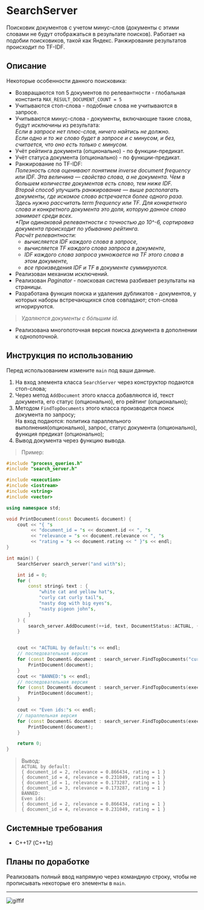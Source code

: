 # SearchServer
Поисковик документов с учетом минус-слов (документы с этими словами не будут отображаться в результате поисков). Работает на подобии поисковиков, такой как Яндекс. Ранжирование результатов происходит по TF-IDF.
## Описание
Некоторые особенности данного поисковика:
* Возвращаются топ 5 документов по релевантности - глобальная константа `MAX_RESULT_DOCUMENT_COUNT = 5`
* Учитываются стоп-слова - подобные слова не учитываются в запросе.
* Учитываются минус-слова - документы, включающие такие слова, будут исключины из результата:  
_Если в запросе нет плюс-слов, ничего найтись не должно._  
_Если одно и то же слово будет в запросе и с минусом, и без, считается, что оно есть только с минусом._
* Учёт рейтинга документа (опционально) - по функции-предикат.
* Учёт статуса документа (опционально) - по функции-предикат.
* Ранжирование по TF-IDF:  
_Полезность слов оценивают понятием inverse document frequency или IDF. Эта величина — свойство слова, а не документа. Чем в большем количестве документов есть слово, тем ниже IDF._  
_Второй способ улучшить ранжирование — выше располагать документы, где искомое слово встречается более одного раза. Здесь нужно рассчитать term frequency или TF. Для конкретного слова и конкретного документа это доля, которую данное слово занимает среди всех._  
_*При одинаковой релевантности с точностью до 10^-6, сортировка документа происходит по убыванию рейтинга._  
_Расчёт релевантности:_  
    * _вычисляется IDF каждого слова в запросе,_
    * _вычисляется TF каждого слова запроса в документе,_
    * _IDF каждого слова запроса умножается на TF этого слова в этом документе,_
    * _все произведения IDF и TF в документе суммируются._  
* Реализован механизм исключений.
* Реализован *Paginator* - поисковая система разбивает результаты на страницы.
* Разработана функция поиска и удаления дубликатов - документов, у которых наборы встречающихся слов совпадают; стоп-слова игнорируются.
> _Удаляются документы с бóльшим id._
* Реализована многопоточная версия поиска документа в дополнении к однопоточной.
## Инструкция по использованию
Перед использованием измените `main` под ваши данные.
1. На вход элемента класса `SearchServer` через конструктор подаются стоп-слова;
2. Через метод `AddDocument` этого класса добавляются id, текст документа, его статус (опционально), его рейтинг (опционально);
3. Методом `FindTopDocuments` этого класса производится поиск документа по запросу;  
На вход подаются: политика параллельного выполнения(опционально), запрос, статус документа (опционально), функция предикат (опционально);
4. Вывод документа через функцию вывода.  
> Пример:
```c++
#include "process_queries.h"
#include "search_server.h"

#include <execution>
#include <iostream>
#include <string>
#include <vector>

using namespace std;

void PrintDocument(const Document& document) {
    cout << "{ "s
         << "document_id = "s << document.id << ", "s
         << "relevance = "s << document.relevance << ", "s
         << "rating = "s << document.rating << " }"s << endl;
}

int main() {
    SearchServer search_server("and with"s);

    int id = 0;
    for (
        const string& text : {
            "white cat and yellow hat"s,
            "curly cat curly tail"s,
            "nasty dog with big eyes"s,
            "nasty pigeon john"s,
        }
    ) {
        search_server.AddDocument(++id, text, DocumentStatus::ACTUAL, {1, 2});
    }


    cout << "ACTUAL by default:"s << endl;
    // последовательная версия
    for (const Document& document : search_server.FindTopDocuments("curly nasty cat"s)) {
        PrintDocument(document);
    }
    cout << "BANNED:"s << endl;
    // последовательная версия
    for (const Document& document : search_server.FindTopDocuments(execution::seq, "curly nasty cat"s, DocumentStatus::BANNED)) {
        PrintDocument(document);
    }

    cout << "Even ids:"s << endl;
    // параллельная версия
    for (const Document& document : search_server.FindTopDocuments(execution::par, "curly nasty cat"s, [](int document_id, DocumentStatus status, int rating) { return document_id % 2 == 0; })) {
        PrintDocument(document);
    }

    return 0;
}
```
> Вывод:  
> `ACTUAL by default:`  
> `{ document_id = 2, relevance = 0.866434, rating = 1 }`  
> `{ document_id = 4, relevance = 0.231049, rating = 1 }`  
> `{ document_id = 1, relevance = 0.173287, rating = 1 }`  
> `{ document_id = 3, relevance = 0.173287, rating = 1 }`  
> `BANNED:`  
> `Even ids:`  
> `{ document_id = 2, relevance = 0.866434, rating = 1 }`  
> `{ document_id = 4, relevance = 0.231049, rating = 1 }`
## Системные требования
- С++17 (C++1z)
## Планы по доработке
Реализовать полный ввод напрямую через командную строку, чтобы не прописывать некоторые его элементы в `main`.
***
![giffif](https://user-images.githubusercontent.com/93004994/164434944-d2e29257-6f92-4aae-a542-ecb36bd52df1.gif)
